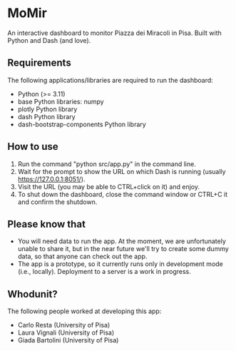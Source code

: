 # MoMir
An interactive dashboard to monitor Piazza dei Miracoli in Pisa. Built with Python and Dash (and love).

## Requirements
The following applications/libraries are required to run the dashboard:
- Python (>= 3.11)
- base Python libraries: numpy
- plotly Python library
- dash Python library
- dash-bootstrap-components Python library

## How to use
1. Run the command "python src/app.py" in the command line.
2. Wait for the prompt to show the URL on which Dash is running (usually https://127.0.0.1:8051/).
3. Visit the URL (you may be able to CTRL+click on it) and enjoy.
4. To shut down the dashboard, close the command window or CTRL+C it and confirm the shutdown.

## Please know that
- You will need data to run the app. At the moment, we are unfortunately unable to share it, but in the near future we'll try to create some dummy data, so that anyone can check out the app.
- The app is a prototype, so it currently runs only in development mode (i.e., locally). Deployment to a server is a work in progress.

## Whodunit?
The following people worked at developing this app:
- Carlo Resta (University of Pisa)
- Laura Vignali (University of Pisa)
- Giada Bartolini (University of Pisa)
